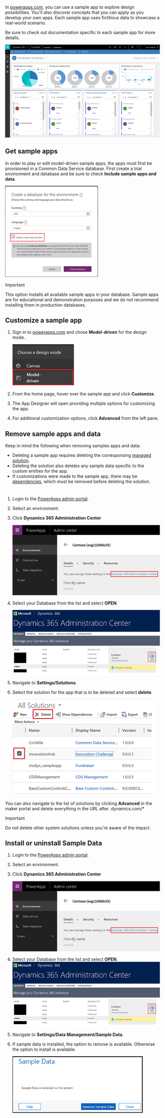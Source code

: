 In [powerapps.com](https://powerapps.com), you can use a sample app to explore design possibilities. You'll also discover concepts that you can apply as you develop your own apps. Each sample app uses fictitious data to showcase a real-world scenario. 

Be sure to check out documentation specific to each sample app for more details. 

![Fundraiser Sample App](../media/fundraiser-app1.png)


## Get sample apps

In order to play or edit model-driven sample apps, the apps must first be provisioned in a Common Data Service database. First create a trial environment and database and be sure to check **Include sample apps and data**.

![Create database](../media/create-database1.png)


> [!IMPORTANT]
> This option installs all available sample apps in your database. Sample apps are for educational and demonstration purposes and we do not recommend installing them in production databases. 

## Customize a sample app

1. Sign in to [powerapps.com](https://powerapps.com) and chose **Model-driven** for the design mode. 

    ![Choose design mode](../media/choose-design-mode.png)

2. From the home page, hover over the sample app and click **Customize**.
3. The App Designer will open providing multiple options for customizing the app. 
4. For additional customization options, click **Advanced** from the left pane.

## Remove sample apps and data 
Keep in mind the following when removing samples apps and data:
- Deleting a sample app requires deleting the corresponsing  [managed solution](https://docs.microsoft.com/dynamics365/customer-engagement/developer/uninstall-delete-solution). 
- Deleting the solution also deletes any sample data specific to the custom entities for the app.
- If customizations were made to the sample app, there may be [dependencies](https://docs.microsoft.com/dynamics365/customer-engagement/developer/dependency-tracking-solution-components), which must be removed before deleting the solution.

#
1. Login to the [PowerApps admin portal](https://admin.powerapps.com).

2. Select an environment.

3. Click **Dynamics 365 Administration Center** 

    ![Dynamics 365 Administration Center](../media/admin-center.png)

4. Select your Database from the list and select **OPEN**.

    ![Select database](../media/select-database.png)

5. Navigate to **Settings/Solutions**.

6. Select the solution for the app that is to be deleted and select **delete**.

    ![Delete solution](../media/delete-solution.png)

You can also navigate to the list of solutions by clicking **Advanced** in the maker portal and delete everything in the URL after .dynamics.com/*

> [!IMPORTANT]
> Do not delete other system solutions unless you're aware of the impact.

## Install or uninstall Sample Data
1. Login to the [PowerApps admin portal](https://admin.powerapps.com).
1. Select an environment.
1. Click **Dynamics 365 Administration Center** 

    ![Dynamics 365 Administration Center](../media/admin-center.png)

1. Select your Database from the list and select **OPEN**.
    ![Select database](../media/select-database.png)
1. Navigate to **Settings/Data Management/Sample Data**.
1. If sample data is installed, the option to remove is available. Otherwise the option to install is available. 

    ![remove sample data](../media/remove-sample-data.png)
